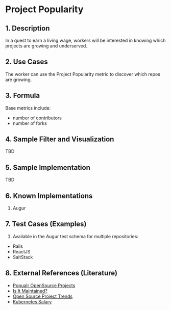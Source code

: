 # Project Popularity

## 1. Description

In a quest to earn a living wage, workers will be interested in knowing which
projects are growing and underserved.

## 2. Use Cases

The worker can use the Project Popularity metric to discover which repos 
are growing.

## 3. Formula

Base metrics include:
- number of contributors
- number of forks

## 4. Sample Filter and Visualization

TBD

## 5. Sample Implementation

TBD

## 6. Known Implementations

1. Augur

## 7. Test Cases (Examples)

1. Available in the Augur test schema for multiple repositories:

- Rails
- ReactJS
- SaltStack 

## 8. External References (Literature)

- [Popualr OpenSource Projects][l1]
- [Is It Maintained?][l2]
- [Open Source Project Trends][l3]
- [Kubernetes Salary][l4]

[l1]: http://blog.honeypot.io/most-exciting-open-source-projects-2018/

[l2]: https://isitmaintained.com/

[l3]: https://github.blog/2018-02-08-open-source-project-trends-for-2018/

[l4]: https://www.payscale.com/research/US/Skill=Kubernetes/Salary
